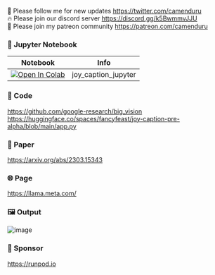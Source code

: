 🐣 Please follow me for new updates https://twitter.com/camenduru <br />
🔥 Please join our discord server https://discord.gg/k5BwmmvJJU <br />
🥳 Please join my patreon community https://patreon.com/camenduru <br />

### 🍊 Jupyter Notebook

| Notebook | Info
| --- | --- |
[![Open In Colab](https://colab.research.google.com/assets/colab-badge.svg)](https://colab.research.google.com/github/camenduru/joy-caption-jupyter/blob/main/joy_caption_jupyter.ipynb) | joy_caption_jupyter

### 🧬 Code
https://github.com/google-research/big_vision <br />
https://huggingface.co/spaces/fancyfeast/joy-caption-pre-alpha/blob/main/app.py <br />

### 📄 Paper
https://arxiv.org/abs/2303.15343

### 🌐 Page
https://llama.meta.com/

### 🖼 Output
![image](https://github.com/user-attachments/assets/f12f3aa3-0bfa-4862-8216-fec23cdecaff)

### 🏢 Sponsor
https://runpod.io
